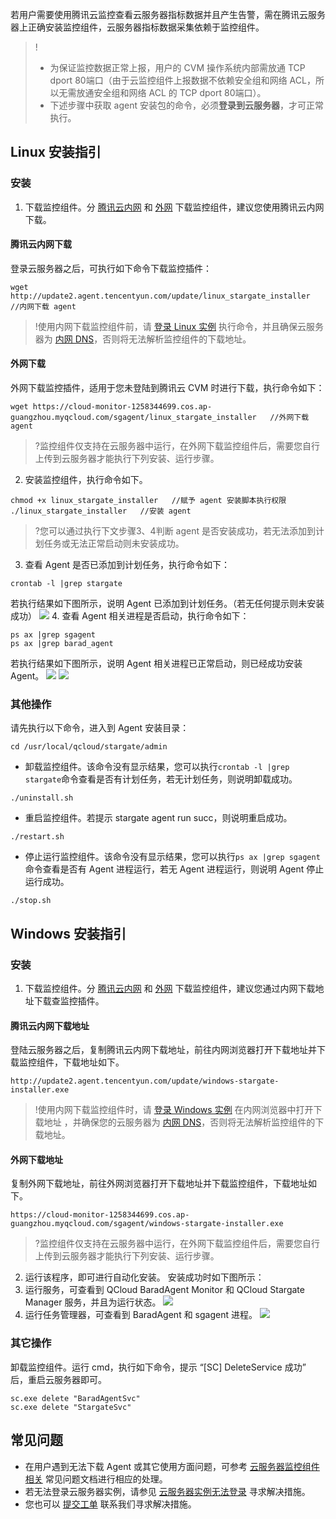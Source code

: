 若用户需要使用腾讯云监控查看云服务器指标数据并且产生告警，需在腾讯云服务器上正确安装监控组件，云服务器指标数据采集依赖于监控组件。

> !
> - 为保证监控数据正常上报，用户的 CVM 操作系统内部需放通 TCP dport 80端口（由于云监控组件上报数据不依赖安全组和网络 ACL，所以无需放通安全组和网络 ACL 的 TCP dport 80端口）。
> - 下述步骤中获取 agent 安装包的命令，必须**登录到云服务器**，才可正常执行。

## Linux 安装指引

### 安装

1. 下载监控组件。分 [腾讯云内网](#.E8.85.BE.E8.AE.AF.E4.BA.91.E5.86.85.E7.BD.91.E4.B8.8B.E8.BD.BD) 和 [外网](#.E5.A4.96.E7.BD.91.E4.B8.8B.E8.BD.BD) 下载监控组件，建议您使用腾讯云内网下载。
#### 腾讯云内网下载
登录云服务器之后，可执行如下命令下载监控插件：
```plaintext
wget http://update2.agent.tencentyun.com/update/linux_stargate_installer   //内网下载 agent
```
> !使用内网下载监控组件前，请 [登录 Linux 实例](https://cloud.tencent.com/document/product/213/5436)  执行命令，并且确保云服务器为 [内网 DNS](https://cloud.tencent.com/document/product/213/5225#.E5.86.85.E7.BD.91-dns)，否则将无法解析监控组件的下载地址。
#### 外网下载
外网下载监控插件，适用于您未登陆到腾讯云 CVM 时进行下载，执行命令如下：
```plaintext
wget https://cloud-monitor-1258344699.cos.ap-guangzhou.myqcloud.com/sgagent/linux_stargate_installer   //外网下载 agent
```
> ?监控组件仅支持在云服务器中运行，在外网下载监控组件后，需要您自行上传到云服务器才能执行下列安装、运行步骤。
2. 安装监控组件，执行命令如下。
```
chmod +x linux_stargate_installer   //赋予 agent 安装脚本执行权限
./linux_stargate_installer   //安装 agent
```
> ?您可以通过执行下文步骤3、4判断 agent 是否安装成功，若无法添加到计划任务或无法正常启动则未安装成功。
3. 查看 Agent 是否已添加到计划任务，执行命令如下：
```plaintext
crontab -l |grep stargate
```
若执行结果如下图所示，说明 Agent 已添加到计划任务。（若无任何提示则未安装成功）
![](https://main.qcloudimg.com/raw/dc37b46f45bdde2afd7956497ddca3bc.png)
4. 查看 Agent 相关进程是否启动，执行命令如下：
```plaintext
ps ax |grep sgagent
ps ax |grep barad_agent
```
若执行结果如下图所示，说明 Agent 相关进程已正常启动，则已经成功安装 Agent。
![](https://main.qcloudimg.com/raw/78427ff35cdd80ceaeca555f1fbe7f40.png)
![](https://main.qcloudimg.com/raw/2ea6857b89a12898d26cbd0580eba213.png)

### 其他操作
请先执行以下命令，进入到 Agent 安装目录：
```plaintext
cd /usr/local/qcloud/stargate/admin
```

- 卸载监控组件。该命令没有显示结果，您可以执行`crontab -l |grep stargate`命令查看是否有计划任务，若无计划任务，则说明卸载成功。
```plaintext
./uninstall.sh
```

- 重启监控组件。若提示 stargate agent run succ，则说明重启成功。
```plaintext
./restart.sh
```

- 停止运行监控组件。该命令没有显示结果，您可以执行`ps ax |grep sgagent`命令查看是否有 Agent 进程运行，若无 Agent 进程运行，则说明 Agent 停止运行成功。
```plaintext
./stop.sh
```

## Windows 安装指引

### 安装

1. 下载监控组件。分 [腾讯云内网](#step1) 和 [外网](#.step2) 下载监控组件，建议您通过内网下载地址下载查监控插件。
<span id="step1"></span>
#### 腾讯云内网下载地址
登陆云服务器之后，复制腾讯云内网下载地址，前往内网浏览器打开下载地址并下载监控组件，下载地址如下。
```plaintext
http://update2.agent.tencentyun.com/update/windows-stargate-installer.exe
```
> !使用内网下载监控组件时，请 [登录 Windows 实例](https://cloud.tencent.com/document/product/213/5435) 在内网浏览器中打开下载地址 ，并确保您的云服务器为 [内网 DNS](https://cloud.tencent.com/document/product/213/5225#.E5.86.85.E7.BD.91-dns)，否则将无法解析监控组件的下载地址。
<span id="step2"></span>
#### 外网下载地址
复制外网下载地址，前往外网浏览器打开下载地址并下载监控组件，下载地址如下。
```plaintext
https://cloud-monitor-1258344699.cos.ap-guangzhou.myqcloud.com/sgagent/windows-stargate-installer.exe
```
> ?监控组件仅支持在云服务器中运行，在外网下载监控组件后，需要您自行上传到云服务器才能执行下列安装、运行步骤。
2. 运行该程序，即可进行自动化安装。
安装成功时如下图所示：
 1. 运行服务，可查看到 QCloud BaradAgent Monitor 和 QCloud Stargate Manager 服务，并且为运行状态。
![](https://main.qcloudimg.com/raw/fa88598d5d632b66867c0f3749058b14.jpg)
 2. 运行任务管理器，可查看到 BaradAgent 和 sgagent 进程。
 ![](https://main.qcloudimg.com/raw/429863f3ffdd79e2b3ececf47d952701.jpg)

### 其它操作

卸载监控组件。运行 cmd，执行如下命令，提示 “[SC] DeleteService 成功” 后，重启云服务器即可。
```plaintext
sc.exe delete "BaradAgentSvc" 
sc.exe delete "StargateSvc"
```

## 常见问题

- 在用户遇到无法下载 Agent 或其它使用方面问题，可参考 [云服务器监控组件相关](https://cloud.tencent.com/document/product/248/2259) 常见问题文档进行相应的处理。
- 若无法登录云服务器实例，请参见 [云服务器实例无法登录](https://cloud.tencent.com/document/product/248/44700) 寻求解决措施。
- 您也可以 [提交工单](https://console.cloud.tencent.com/workorder/category) 联系我们寻求解决措施。
